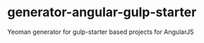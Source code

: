 generator-angular-gulp-starter
==============================

Yeoman generator for gulp-starter based projects for AngularJS
